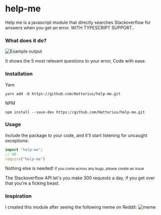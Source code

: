 # help-me
Help me is a javascript module that directly searches Stackoverflow for answers when you get an error. WITH TYPESCRIPT SUPPORT..

### What does it do?

![Example output](https://i.imgur.com/yc6Nc3T.gif)

It shows the 5 most relevant questions to your error, Code with ease.

### Installation

Yarn

```shell
yarn add -D https://github.com/Hattorius/help-me.git
```

NPM

```shell
npm install --save-dev https://github.com/Hattorius/help-me.git
```

### Usage

Include the package to your code, and it'll start listening for uncaught exceptions:

```js
import "help-me";
// OR
require("help-me")
```

Nothing else is needed!
<small>If you come across any bugs, please create an issue</small>

The Stackoverflow API let's you make 300 requests a day, if you get over that you're a ficking beast.

### Inspiration

I created this module after seeing the following meme on Reddit:
![meme](https://i.imgur.com/eU1aY8e.png)

